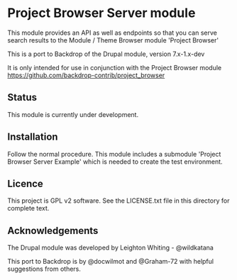<h1>Project Browser Server module</h1>

This module provides an API as well as endpoints so that you can serve search results to 
the Module / Theme Browser module 'Project Browser'

This is a port to Backdrop of the Drupal module, version 7.x-1.x-dev

It is only intended for use in conjunction with the Project Browser module
https://github.com/backdrop-contrib/project_browser

<h2>Status</h2>

This module is currently under development.

<h2>Installation</h2>

Follow the normal procedure.
This module includes a submodule 'Project Browser Server Example'
which is needed to create the test environment.

<h2>Licence</h2>

This project is GPL v2 software. See the LICENSE.txt file in this directory for complete text.

<h2>Acknowledgements</h2>

The Drupal module was developed by Leighton Whiting - @wildkatana

This port to Backdrop is by @docwilmot and @Graham-72
with helpful suggestions from others.


